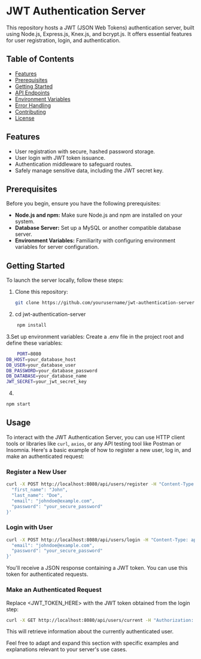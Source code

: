 # JWT Authentication Server

This repository hosts a JWT (JSON Web Tokens) authentication server, built using Node.js, Express.js, Knex.js, and bcrypt.js. It offers essential features for user registration, login, and authentication.

## Table of Contents

- [Features](#features)
- [Prerequisites](#prerequisites)
- [Getting Started](#getting-started)
- [API Endpoints](#api-endpoints)
- [Environment Variables](#environment-variables)
- [Error Handling](#error-handling)
- [Contributing](#contributing)
- [License](#license)

## Features

- User registration with secure, hashed password storage.
- User login with JWT token issuance.
- Authentication middleware to safeguard routes.
- Safely manage sensitive data, including the JWT secret key.

## Prerequisites

Before you begin, ensure you have the following prerequisites:

- **Node.js and npm:** Make sure Node.js and npm are installed on your system.
- **Database Server:** Set up a MySQL or another compatible database server.
- **Environment Variables:** Familiarity with configuring environment variables for server configuration.

## Getting Started

To launch the server locally, follow these steps:

1. Clone this repository:

   ```bash
   git clone https://github.com/yourusername/jwt-authentication-server.git
   ```

2. cd jwt-authentication-server

```bash
    npm install

```

3.Set up environment variables: Create a .env file in the project root and define these variables:

```bash
    PORT=8080
DB_HOST=your_database_host
DB_USER=your_database_user
DB_PASSWORD=your_database_password
DB_DATABASE=your_database_name
JWT_SECRET=your_jwt_secret_key
```

4.

```bash
npm start
```

## Usage

To interact with the JWT Authentication Server, you can use HTTP client tools or libraries like `curl`, `axios`, or any API testing tool like Postman or Insomnia. Here's a basic example of how to register a new user, log in, and make an authenticated request:

### Register a New User

```bash
curl -X POST http://localhost:8080/api/users/register -H "Content-Type: application/json" -d '{
  "first_name": "John",
  "last_name": "Doe",
  "email": "johndoe@example.com",
  "password": "your_secure_password"
}'
```
### Login with User

```bash
curl -X POST http://localhost:8080/api/users/login -H "Content-Type: application/json" -d '{
  "email": "johndoe@example.com",
  "password": "your_secure_password"
}'
```

You'll receive a JSON response containing a JWT token. You can use this token for authenticated requests.

### Make an Authenticated Request
Replace <JWT_TOKEN_HERE> with the JWT token obtained from the login step:

```bash
curl -X GET http://localhost:8080/api/users/current -H "Authorization: Bearer <JWT_TOKEN_HERE>"
```

This will retrieve information about the currently authenticated user.

Feel free to adapt and expand this section with specific examples and explanations relevant to your server's use cases.
```
